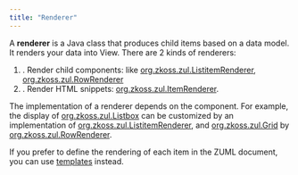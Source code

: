 ```yaml
---
title: "Renderer"
---
```


A **renderer** is a Java class that produces child items based on a data
model. It renders your data into View. There are 2 kinds of renderers:

1.  . Render child components: like
    [org.zkoss.zul.ListitemRenderer](https://www.zkoss.org/javadoc/latest/zk/org/zkoss/zul/ListitemRenderer.html),
    [org.zkoss.zul.RowRenderer](https://www.zkoss.org/javadoc/latest/zk/org/zkoss/zul/RowRenderer.html)
2.  . Render HTML snippets:
    [org.zkoss.zul.ItemRenderer](https://www.zkoss.org/javadoc/latest/zk/org/zkoss/zul/ItemRenderer.html).

The implementation of a renderer depends on the component. For example,
the display of [org.zkoss.zul.Listbox](https://www.zkoss.org/javadoc/latest/zk/org/zkoss/zul/Listbox.html) can be
customized by an implementation of
[org.zkoss.zul.ListitemRenderer](https://www.zkoss.org/javadoc/latest/zk/org/zkoss/zul/ListitemRenderer.html), and
[org.zkoss.zul.Grid](https://www.zkoss.org/javadoc/latest/zk/org/zkoss/zul/Grid.html) by
[org.zkoss.zul.RowRenderer](https://www.zkoss.org/javadoc/latest/zk/org/zkoss/zul/RowRenderer.html).

If you prefer to define the rendering of each item in the ZUML document,
you can use
[templates]({{site.baseurl}}/zk_dev_ref/mvc/template)
instead.
